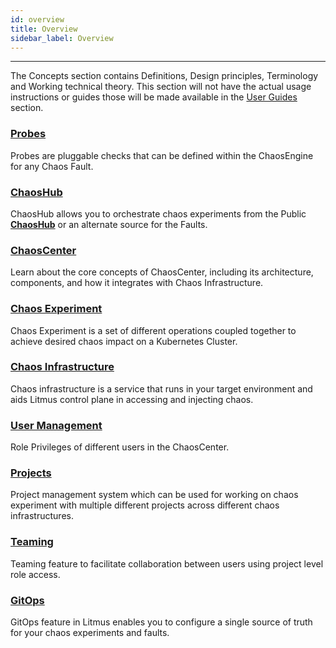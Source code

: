 ```yaml
---
id: overview
title: Overview
sidebar_label: Overview
---
```


---

The Concepts section contains Definitions, Design principles, Terminology and Working technical theory. This section will not have the actual usage instructions or guides those will be made available in the [User Guides](../user-guides/overview.md) section.

### [Probes](probes.md)

Probes are pluggable checks that can be defined within the ChaosEngine for any Chaos Fault.

### [ChaosHub](chaoshub.md)

ChaosHub allows you to orchestrate chaos experiments from the Public **[ChaosHub](http://hub.litmuschaos.io/)** or an alternate source for the Faults.

### [ChaosCenter](chaos-center.md)

Learn about the core concepts of ChaosCenter, including its architecture, components, and how it integrates with Chaos Infrastructure.

### [Chaos Experiment](chaos-workflow.md)

Chaos Experiment is a set of different operations coupled together to achieve desired chaos impact on a Kubernetes Cluster.

### [Chaos Infrastructure](infrastructure.md)

Chaos infrastructure is a service that runs in your target environment and aids Litmus control plane in accessing and injecting chaos.

### [User Management](user-management.md)

Role Privileges of different users in the ChaosCenter.

### [Projects](projects.md)

Project management system which can be used for working on chaos experiment with multiple different projects across different chaos infrastructures.

### [Teaming](probes.md)

Teaming feature to facilitate collaboration between users using project level role access.

### [GitOps](gitops.md)

GitOps feature in Litmus enables you to configure a single source of truth for your chaos experiments and faults.
